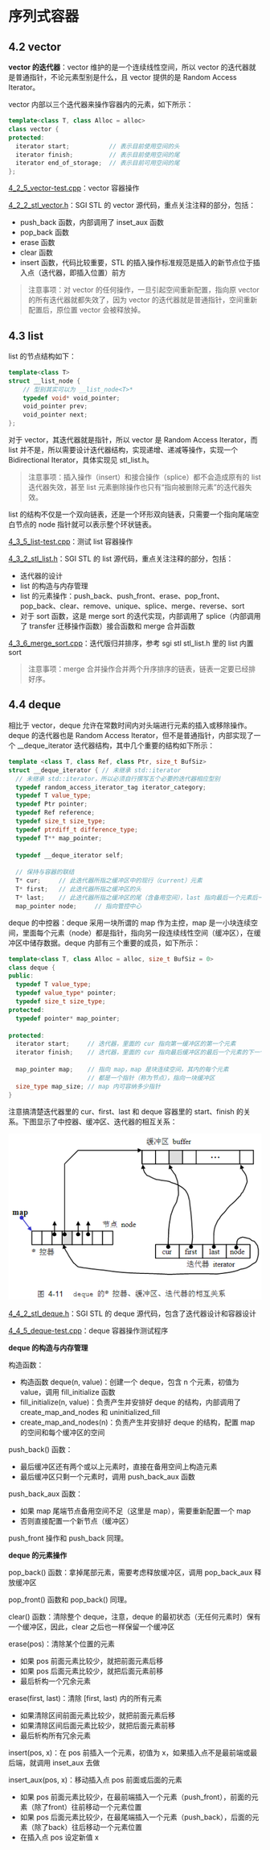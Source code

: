 # 序列式容器

## 4.2 vector

**vector 的迭代器**：vector 维护的是一个连续线性空间，所以 vector 的迭代器就是普通指针，不论元素型别是什么，且 vector 提供的是 Random Access Iterator。

vector 内部以三个迭代器来操作容器内的元素，如下所示：
```cpp
template<class T, class Alloc = alloc>
class vector {
protected:
  iterator start;           // 表示目前使用空间的头
  iterator finish;          // 表示目前使用空间的尾
  iterator end_of_storage;  // 表示目前可用空间的尾
};
```

[4_2_5_vector-test.cpp](4_2_5_vector-test.cpp)：vector 容器操作

[4_2_2_stl_vector.h](4_2_2_stl_vector.h)：SGI STL 的 vector 源代码，重点关注注释的部分，包括：
- push_back 函数，内部调用了 inset_aux 函数
- pop_back 函数
- erase 函数
- clear 函数
- insert 函数，代码比较重要，STL 的插入操作标准规范是插入的新节点位于插入点（迭代器，即插入位置）前方

> 注意事项：对 vector 的任何操作，一旦引起空间重新配置，指向原 vector 的所有迭代器就都失效了，因为 vector 的迭代器就是普通指针，空间重新配置后，原位置 vector 会被释放掉。

## 4.3 list

list 的节点结构如下：
```cpp
template<class T>
struct __list_node {
    // 型别其实可以为 __list_node<T>*
    typedef void* void_pointer;
    void_pointer prev;
    void_pointer next;
};
```

对于 vector，其迭代器就是指针，所以 vector 是 Random Access Iterator，而 list 并不是，所以需要设计迭代器结构，实现递增、递减等操作，实现一个 Bidirectional Iterator，具体实现见 stl_list.h。

> 注意事项：插入操作（insert）和接合操作（splice）都不会造成原有的 list 迭代器失效，甚至 list 元素删除操作也只有“指向被删除元素”的迭代器失效。

list 的结构不仅是一个双向链表，还是一个环形双向链表，只需要一个指向尾端空白节点的 node 指针就可以表示整个环状链表。

[4_3_5_list-test.cpp](4_3_5_list-test.cpp)：测试 list 容器操作

[4_3_2_stl_list.h](4_3_2_stl_list.h)：SGI STL 的 list 源代码，重点关注注释的部分，包括：
- 迭代器的设计
- list 的构造与内存管理
- list 的元素操作：push_back、push_front、erase、pop_front、pop_back、clear、remove、unique、splice、merge、reverse、sort
- 对于 sort 函数，这是 merge sort 的迭代实现，内部调用了 splice（内部调用了 transfer 迁移操作函数）接合函数和 merge 合并函数

[4_3_6_merge_sort.cpp](4_3_6_merge_sort.cpp)：迭代版归并排序，参考 sgi stl stl_list.h 里的 list 内置 sort

> 注意事项：merge 合并操作合并两个升序排序的链表，链表一定要已经排好序。

## 4.4 deque

相比于 vector，deque 允许在常数时间内对头端进行元素的插入或移除操作。deque 的迭代器也是 Random Access Iterator，但不是普通指针，内部实现了一个 __deque_iterator 迭代器结构，其中几个重要的结构如下所示：
```cpp
template <class T, class Ref, class Ptr, size_t BufSiz>
struct __deque_iterator { // 未继承 std::iterator
  // 未继承 std::iterator，所以必须自行撰写五个必要的迭代器相应型别
  typedef random_access_iterator_tag iterator_category;
  typedef T value_type;
  typedef Ptr pointer;
  typedef Ref reference;
  typedef size_t size_type;
  typedef ptrdiff_t difference_type;
  typedef T** map_pointer;

  typedef __deque_iterator self;

  // 保持与容器的联结
  T* cur;     // 此迭代器所指之缓冲区中的现行（current）元素
  T* first;   // 此迭代器所指之缓冲区的头
  T* last;    // 此迭代器所指之缓冲区的尾（含备用空间），last 指向最后一个元素后一个位置
  map_pointer node;     // 指向管控中心
```

deque 的中控器：deque 采用一块所谓的 map 作为主控，map 是一小块连续空间，里面每个元素（node）都是指针，指向另一段连续线性空间（缓冲区），在缓冲区中储存数据。deque 内部有三个重要的成员，如下所示：
```cpp
template<class T, class Alloc = alloc, size_t BufSiz = 0>
class deque {
public:
  typedef T value_type;
  typedef value_type* pointer;
  typedef size_t size_type;
protected:
  typedef pointer* map_pointer;

protected:
  iterator start;     // 迭代器，里面的 cur 指向第一缓冲区的第一个元素
  iterator finish;    // 迭代器，里面的 cur 指向最后缓冲区的最后一个元素的下一个位置，和 start 不同，这个很重要

  map_pointer map;    // 指向 map，map 是块连续空间，其内的每个元素
                      // 都是一个指针（称为节点），指向一块缓冲区
  size_type map_size; // map 内可容纳多少指针
}
```

注意搞清楚迭代器里的 cur、first、last 和 deque 容器里的 start、finish 的关系。下图显示了中控器、缓冲区、迭代器的相互关系：

![deque_2.png](resources/deque_2.png)

[4_4_2_stl_deque.h](4_4_2_stl_deque.h)：SGI STL 的 deque 源代码，包含了迭代器设计和容器设计

[4_4_5_deque-test.cpp](4_4_5_deque-test.cpp)：deque 容器操作测试程序

**deque 的构造与内存管理**

构造函数：
- 构造函数 deque(n, value)：创建一个 deque，包含 n 个元素，初值为 value，调用 fill_initialize 函数
- fill_initialize(n, value)：负责产生并安排好 deque 的结构，内部调用了 create_map_and_nodes 和 uninitialized_fill
- create_map_and_nodes(n)：负责产生并安排好 deque 的结构，配置 map 的空间和每个缓冲区的空间

push_back() 函数：
- 最后缓冲区还有两个或以上元素时，直接在备用空间上构造元素
- 最后缓冲区只剩一个元素时，调用 push_back_aux 函数

push_back_aux 函数：
- 如果 map 尾端节点备用空间不足（这里是 map），需要重新配置一个 map
- 否则直接配置一个新节点（缓冲区）

push_front 操作和 push_back 同理。

**deque 的元素操作**

pop_back() 函数：拿掉尾部元素，需要考虑释放缓冲区，调用 pop_back_aux 释放缓冲区

pop_front() 函数和 pop_back() 同理。

clear() 函数：清除整个 deque，注意，deque 的最初状态（无任何元素时）保有一个缓冲区，因此，clear 之后也一样保留一个缓冲区

erase(pos)：清除某个位置的元素
- 如果 pos 前面元素比较少，就把前面元素后移
- 如果 pos 后面元素比较少，就把后面元素前移
- 最后析构一个冗余元素

erase(first, last)：清除 [first, last) 内的所有元素
- 如果清除区间前面元素比较少，就把前面元素后移
- 如果清除区间后面元素比较少，就把后面元素前移
- 最后析构所有冗余元素

insert(pos, x)：在 pos 前插入一个元素，初值为 x，如果插入点不是最前端或最后端，就调用 inset_aux 去做

insert_aux(pos, x)：移动插入点 pos 前面或后面的元素
- 如果 pos 前面元素比较少，在最前端插入一个元素（push_front），前面的元素（除了front）往前移动一个元素位置
- 如果 pos 后面元素比较少，在最尾端插入一个元素（push_back），后面的元素（除了back）往后移动一个元素位置
- 在插入点 pos 设定新值 x